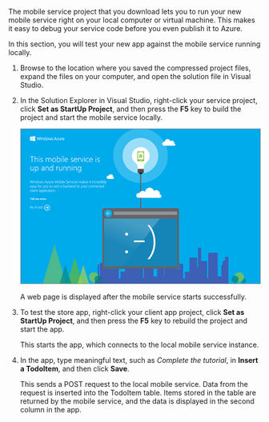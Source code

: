 
The mobile service project that you download lets you to run your new mobile service right on your local computer or virtual machine. This makes it easy to debug your service code before you even publish it to Azure.

In this section, you will test your new app against the mobile service running locally.

1. Browse to the location where you saved the compressed project files, expand the files on your computer, and open the solution file in Visual Studio.
2. In the Solution Explorer in Visual Studio, right-click your service project, click **Set as StartUp Project**, and then press the **F5** key to build the project and start the mobile service locally.
   
    ![](./media/mobile-services-dotnet-backend-test-local-service-dotnet/mobile-service-startup.png)
   
    A web page is displayed after the mobile service starts successfully.
3. To test the store app, right-click your client app project, click **Set as StartUp Project**, and then press the **F5** key to rebuild the project and start the app.
   
    This starts the app, which connects to the local mobile service instance.   
4. In the app, type meaningful text, such as *Complete the tutorial*, in **Insert a TodoItem**, and then click **Save**.
   
    This sends a POST request to the local mobile service. Data from the request is inserted into the TodoItem table. Items stored in the table are returned by the mobile service, and the data is displayed in the second column in the app.

<!--HONumber=Sep16_HO4-->


